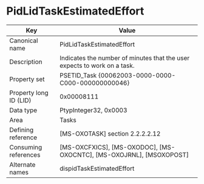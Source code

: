 # PidLidTaskEstimatedEffort

| Key | Value |
|---|---|
| Canonical name | PidLidTaskEstimatedEffort |
| Description | Indicates the number of minutes that the user expects to work on a task. |
| Property set | PSETID_Task {00062003-0000-0000-C000-000000000046} |
| Property long ID (LID) | 0x00008111 |
| Data type | PtypInteger32, 0x0003 |
| Area | Tasks |
| Defining reference | [MS-OXOTASK] section 2.2.2.2.12 |
| Consuming references | [MS-OXCFXICS], [MS-OXODOC], [MS-OXOCNTC], [MS-OXOJRNL], [MSOXOPOST] |
| Alternate names | dispidTaskEstimatedEffort |
